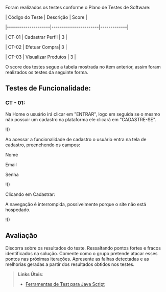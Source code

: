 Foram realizados os testes conforme o Plano de Testes de Software: 

  

| Código do Teste | Descrição | Score | 

|---------------------|-----------------------|-------------| 

| CT-01 | Cadastrar Perfil | 3 | 

| CT-02 | Efetuar Compra| 3 | 

| CT-03 | Visualizar Produtos | 3 | 

  

O score dos testes segue a tabela mostrada no item anterior, assim foram realizados os testes da seguinte forma. 

  

## Testes de Funcionalidade: 

  

### CT - 01: 

  

Na Home o usuário irá clicar em "ENTRAR", logo em seguida se o mesmo não possuir um cadastro na plataforma ele clicará em "CADASTRE-SE". 

!()  

  

Ao acessar a funcionalidade de cadastro o usuário entra na tela de cadastro, preenchendo os campos: 

Nome 

Email 

Senha 

!() 

Clicando em Cadastrar:  

A navegação é interrompida, possivelmente porque o site não está hospedado. 

!() 

## Avaliação

Discorra sobre os resultados do teste. Ressaltando pontos fortes e fracos identificados na solução. Comente como o grupo pretende atacar esses pontos nas próximas iterações. Apresente as falhas detectadas e as melhorias geradas a partir dos resultados obtidos nos testes.

> **Links Úteis**:
> - [Ferramentas de Test para Java Script](https://geekflare.com/javascript-unit-testing/)

